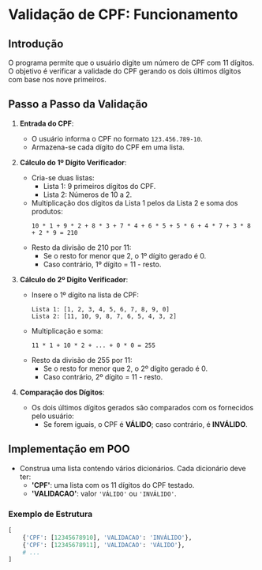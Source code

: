 # Validação de CPF: Funcionamento

## Introdução
O programa permite que o usuário digite um número de CPF com 11 dígitos. O objetivo é verificar a validade do CPF gerando os dois últimos dígitos com base nos nove primeiros. 

## Passo a Passo da Validação

1. **Entrada do CPF**:
   - O usuário informa o CPF no formato `123.456.789-10`.
   - Armazena-se cada dígito do CPF em uma lista.

2. **Cálculo do 1º Dígito Verificador**:
   - Cria-se duas listas:
     - Lista 1: 9 primeiros dígitos do CPF.
     - Lista 2: Números de 10 a 2.
   - Multiplicação dos dígitos da Lista 1 pelos da Lista 2 e soma dos produtos:
     ```
     10 * 1 + 9 * 2 + 8 * 3 + 7 * 4 + 6 * 5 + 5 * 6 + 4 * 7 + 3 * 8 + 2 * 9 = 210
     ```
   - Resto da divisão de 210 por 11:
     - Se o resto for menor que 2, o 1º dígito gerado é 0.
     - Caso contrário, 1º dígito = 11 - resto.

3. **Cálculo do 2º Dígito Verificador**:
   - Insere o 1º dígito na lista de CPF:
     ```
     Lista 1: [1, 2, 3, 4, 5, 6, 7, 8, 9, 0]
     Lista 2: [11, 10, 9, 8, 7, 6, 5, 4, 3, 2]
     ```
   - Multiplicação e soma:
     ```
     11 * 1 + 10 * 2 + ... + 0 * 0 = 255
     ```
   - Resto da divisão de 255 por 11:
     - Se o resto for menor que 2, o 2º dígito gerado é 0.
     - Caso contrário, 2º dígito = 11 - resto.

4. **Comparação dos Dígitos**:
   - Os dois últimos dígitos gerados são comparados com os fornecidos pelo usuário:
     - Se forem iguais, o CPF é **VÁLIDO**; caso contrário, é **INVÁLIDO**.

## Implementação em POO

- Construa uma lista contendo vários dicionários. Cada dicionário deve ter:
  - **'CPF'**: uma lista com os 11 dígitos do CPF testado.
  - **'VALIDACAO'**: valor `'VÁLIDO'` ou `'INVÁLIDO'`.

### Exemplo de Estrutura
```python
[
    {'CPF': [12345678910], 'VALIDACAO': 'INVÁLIDO'},
    {'CPF': [12345678911], 'VALIDACAO': 'VÁLIDO'},
    # ...
]
